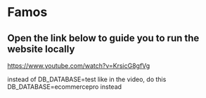 # Famos

## Open the link below to guide you to run the website locally

https://www.youtube.com/watch?v=KrsicG8gfVg

instead of DB_DATABASE=test like in the video, do this DB_DATABASE=ecommercepro instead
